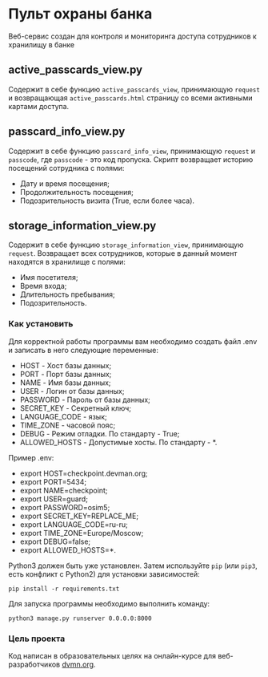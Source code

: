 # Пульт охраны банка

Веб-сервис создан для контроля и мониторинга доступа сотрудников к хранилищу в банке

## active_passcards_view.py

Содержит в себе функцию `active_passcards_view`, принимающую `request` и возвращающая `active_passcards.html` страницу со всеми активными картами доступа.

## passcard_info_view.py

Содержит в себе функцию `passcard_info_view`, принимающую `request` и `passcode`, где `passcode` - это код пропуска. Скрипт возвращает историю посещений сотрудника с полями:

- Дату и время посещения;
- Продолжительность посещения;
- Подозрительность визита (True, если более часа).

## storage_information_view.py

Содержит в себе функцию `storage_information_view`, принимающую `request`. Возвращает всех сотрудников, которые в данный момент находятся в хранилище с полями:

- Имя посетителя;
- Время входа;
- Длительность пребывания;
- Подозрительность.

### Как установить

Для корректной работы программы вам необходимо создать файл .env и записать в него следующие переменные:

- HOST - Хост базы данных;
- PORT - Порт базы данных;
- NAME - Имя базы данных;
- USER - Логин от базы данных;
- PASSWORD - Пароль от базы данных;
- SECRET_KEY - Секретный ключ;
- LANGUAGE_CODE - язык;
- TIME_ZONE - часовой пояс;
- DEBUG - Режим отладки. По стандарту - True;
- ALLOWED_HOSTS - Допустимые хосты. По стандарту - *.

Пример .env:

- export HOST=checkpoint.devman.org;
- export PORT=5434;
- export NAME=checkpoint;
- export USER=guard;
- export PASSWORD=osim5;
- export SECRET_KEY=REPLACE_ME;
- export LANGUAGE_CODE=ru-ru;
- export TIME_ZONE=Europe/Moscow;
- export DEBUG=false;
- export ALLOWED_HOSTS=*.

Python3 должен быть уже установлен. 
Затем используйте `pip` (или `pip3`, есть конфликт с Python2) для установки зависимостей:
```
pip install -r requirements.txt
```
Для запуска программы необходимо выполнить команду:

```
python3 manage.py runserver 0.0.0.0:8000
```

### Цель проекта

Код написан в образовательных целях на онлайн-курсе для веб-разработчиков [dvmn.org](https://dvmn.org/).
